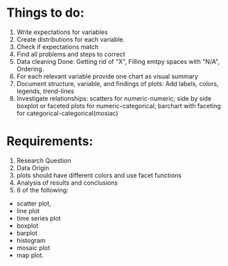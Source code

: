 # Things to do:
1. Write expectations for variables
2. Create distributions for each variable.
3. Check if expectations match
4. Find all problems and steps to correct
5. Data cleaning Done: Getting rid of "X", Filling emtpy spaces with "N/A", Ordering.
6. For each relevant variable provide one chart as visual summary 
7. Document structure, variable, and findings of plots: Add labels, colors, legends, trend-lines
9. Investigate relationships: scatters for numeric-numeric; side by side boxplot or faceted plots for numeric-categorical; barchart with faceting for categorical-categorical(mosiac)


# Requirements:
1. Research Question
2. Data Origin
3. plots should have different colors and use facet functions
4. Analysis of results and conclusions
5. 6 of the following:
- scatter plot,
- line plot
- time series plot
- boxplot
- barplot
- histogram
- mosaic plot
- map plot.
